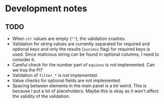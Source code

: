 # Development notes

## TODO

- When `str` values are empty (`""`), the validation crashes.
- Validation for string values are currently separated for required and optional keys and only the results (`success` flag) for required keys is used. Since malicious string can be found in optional columns, I need to consider it.
- Careful check for the number part of `equinox` is not implemented. Can we trus the PI?
- Validation of `filter_*` is not implemented.
- Value checks for optional fields are not implemented.
- Spacing between elements in the main panel is a bit weird. This is because I put a lot of placeholders. Maybe this is okay as it won't affect the validity of the validation.
